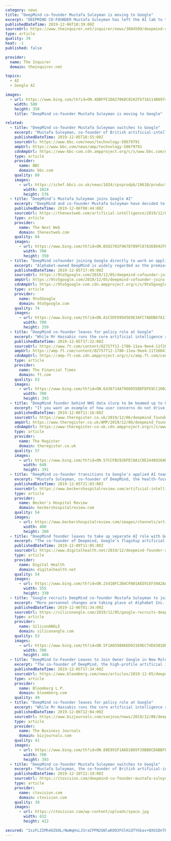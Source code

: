 ```yaml
---
category: news
title: "DeepMind co-founder Mustafa Suleyman is moving to Google"
excerpt: "DEEPMIND CO-FOUNDER Mustafa Suleyman has left the AI lab to take a role at its parent company Google. Suleyman announced over the summer that he was taking open-ended leave from DeepMind, fuelling speculation of a rift. However, he has emerged, seemingly unscathed and will now take up a role involving AI at Google. It's not clear exactly what ..."
publishedDateTime: 2019-12-06T10:39:00Z
sourceUrl: https://www.theinquirer.net/inquirer/news/3084509/deepmind-co-founder-mustafa-suleyman-moves-google
type: article
quality: 39
heat: -1
published: false

provider:
  name: The Inquirer
  domain: theinquirer.net

topics:
  - AI
  - Google AI

images:
  - url: https://www.bing.com/th?id=ON.4DBFFE1DA27068C02A2F6716114B6974
    width: 580
    height: 358
    title: "DeepMind co-founder Mustafa Suleyman is moving to Google"

related:
  - title: "DeepMind co-founder Mustafa Suleyman switches to Google"
    excerpt: "Mustafa Suleyman, co-founder of British artificial-intelligence firm DeepMind, has announced that he is joining Google. He had previously said he was taking time off from DeepMind. Mr Suleyman helped develop Streams, a controversial health app which ..."
    publishedDateTime: 2019-12-05T18:55:00Z
    sourceUrl: https://www.bbc.com/news/technology-50679791
    ampUrl: https://www.bbc.com/news/amp/technology-50679791
    cdnAmpUrl: https://www-bbc-com.cdn.ampproject.org/c/s/www.bbc.com/news/amp/technology-50679791
    type: article
    provider:
      name: BBC
      domain: bbc.com
    quality: 89
    images:
      - url: https://ichef.bbci.co.uk/news/1024/cpsprodpb/1061B/production/_108399076_gettyimages-627782606.jpg
        width: 1024
        height: 576
  - title: "DeepMind’s Mustafa Suleyman joins Google AI"
    excerpt: "DeepMind and co-founder Mustafa Suleyman have decided to go their separate ways. Earlier this year there were disputed reports the two were arguing, some even suggested he’d been placed on leave. But now it seems he’s actually left the UK-based enterprise. And for its sister. Ouch. After a wonderful decade at DeepMind, I’m very excited to ..."
    publishedDateTime: 2019-12-06T00:44:00Z
    sourceUrl: https://thenextweb.com/artificial-intelligence/2019/12/06/deepminds-mustafa-suleyman-joins-google-ai/
    type: article
    provider:
      name: The Next Web
      domain: thenextweb.com
    quality: 84
    images:
      - url: https://www.bing.com/th?id=ON.B582701F9A78789FC87A3E8692FEBDA1
        width: 700
        height: 350
  - title: "DeepMind cofounder joining Google directly to work on applied AI"
    excerpt: "Alphabet-owned DeepMind is widely regarded as the premiere artificial intelligence research lab. Co-founder Mustafa Suleyman announced today that he’s joining Google directly. Suleyman started DeepMind in 2010 with current CEO Demis Hassabis and Shane Legg. Originally chief product officer, the Google acquisition in 2014 saw him become head ..."
    publishedDateTime: 2019-12-05T17:49:00Z
    sourceUrl: https://9to5google.com/2019/12/05/deepmind-cofounder-joins-google/
    ampUrl: https://9to5google.com/2019/12/05/deepmind-cofounder-joins-google/amp/
    cdnAmpUrl: https://9to5google-com.cdn.ampproject.org/c/s/9to5google.com/2019/12/05/deepmind-cofounder-joins-google/amp/
    type: article
    provider:
      name: 9to5Google
      domain: 9to5google.com
    quality: 74
    images:
      - url: https://www.bing.com/th?id=ON.A1C5DF8994569E3AFC7ADDB67A17765D
        width: 700
        height: 350
  - title: "DeepMind co-founder leaves for policy role at Google"
    excerpt: "While Mr Hassabis runs the core artificial intelligence research at DeepMind ... infra and [self-driving car company] Waymo,” according to LinkedIn profiles of employees. Mr Hassabis pointed to other examples of collaboration, including research using machine learning to accelerate ecological research in the Serengeti, and work with Waymo ..."
    publishedDateTime: 2019-12-05T17:22:00Z
    sourceUrl: https://www.ft.com/content/02757f12-1780-11ea-9ee4-11f260415385
    ampUrl: https://amp.ft.com/content/02757f12-1780-11ea-9ee4-11f260415385
    cdnAmpUrl: https://amp-ft-com.cdn.ampproject.org/c/s/amp.ft.com/content/02757f12-1780-11ea-9ee4-11f260415385
    type: article
    provider:
      name: The Financial Times
      domain: ft.com
    quality: 63
    images:
      - url: https://www.bing.com/th?id=ON.6438714A7968955BDFDFE9CC1002A9A4
        width: 700
        height: 393
  - title: "DeepMind founder behind NHS data slurp to be beamed up to Google mothership"
    excerpt: "If you want an example of how user concerns do not drive how software gets made, check out this Google-backed API Mustafa Suleyman, one of the founders of DeepMind, is to join Google's applied AI division. In August, Suleyman took \"some personal time for a break to recharge\" but promised he would return to DeepMind. Instead he's off to work ..."
    publishedDateTime: 2019-12-06T11:16:00Z
    sourceUrl: https://www.theregister.co.uk/2019/12/06/deepmind_founder_shifts_to_google/
    ampUrl: https://www.theregister.co.uk/AMP/2019/12/06/deepmind_founder_shifts_to_google/
    cdnAmpUrl: https://www-theregister-co-uk.cdn.ampproject.org/c/s/www.theregister.co.uk/AMP/2019/12/06/deepmind_founder_shifts_to_google/
    type: article
    provider:
      name: The Register
      domain: theregister.co.uk
    quality: 57
    images:
      - url: https://www.bing.com/th?id=ON.57CCFB2926FEC8A1C0E2448926ADE0A8
        width: 648
        height: 391
  - title: "DeepMind co-founder transitions to Google's applied AI team"
    excerpt: "Mustafa Suleyman, co-founder of DeepMind, the health-focused artificial intelligence firm initially acquired by Google in 2014, is leaving his post to join Google's AI team, BBC News reports. At Google, Mr. Suleyman will work alongside Kent Walker, Google's senior vice president for global affairs and chief legal officer, and Jeff Dean ..."
    publishedDateTime: 2019-12-05T21:03:00Z
    sourceUrl: https://www.beckershospitalreview.com/artificial-intelligence/deepmind-co-founder-transitions-to-google-s-applied-ai-team.html
    type: article
    provider:
      name: Becker's Hospital Review
      domain: beckershospitalreview.com
    quality: 54
    images:
      - url: https://www.beckershospitalreview.com/images/channels/artificial-intelligence/1.jpg
        width: 400
        height: 300
  - title: "DeepMind founder leaves to take up separate AI role with Google"
    excerpt: "The co-founder of Deepmind, Google’s flagship artificial intelligence company, has left his post to take up another position within the multinational technology company. Mustafa Suleyman announced on Twitter he would be joining Google’s team looking at the opportunities and impacts of applied artificial intelligence. Suleyman was placed on ..."
    publishedDateTime: 2019-12-09T11:05:00Z
    sourceUrl: https://www.digitalhealth.net/2019/12/deepmind-founder-ai-google/
    type: article
    provider:
      name: Digital Health
      domain: digitalhealth.net
    quality: 54
    images:
      - url: https://www.bing.com/th?id=ON.2541BFC2B4CFB01AED5CEF39A2AA0A20
        width: 555
        height: 330
  - title: "Google recruits DeepMind co-founder Mustafa Suleyman to join its AI team"
    excerpt: "More personnel changes are taking place at Alphabet Inc., with DeepMind Technologies Ltd co-founder Mustafa Suleyman (pictured) moving upstairs to work with Google LLC’s artificial intelligence team. Suleyman made the announcement on Twitter, saying he would be joining Google to work with its head of AI Jeff Dean and chief legal officer ..."
    publishedDateTime: 2019-12-06T01:34:00Z
    sourceUrl: https://siliconangle.com/2019/12/05/google-recruits-deepmind-co-founder-mustafa-suleyman-join-ai-team/
    type: article
    provider:
      name: SiliconANGLE
      domain: siliconangle.com
    quality: 53
    images:
      - url: https://www.bing.com/th?id=ON.5F1A059886ED92169EC74D4301DBF52B
        width: 700
        height: 466
  - title: "DeepMind Co-Founder Leaves to Join Owner Google in New Role"
    excerpt: "The co-founder of DeepMind, the high-profile artificial intelligence lab, is set to move to the U.S. to take up a role at parent company Google. Mustafa Suleyman, who ran DeepMind’s “applied” division, was placed on leave in August after controversy ..."
    publishedDateTime: 2019-12-05T17:34:00Z
    sourceUrl: https://www.bloomberg.com/news/articles/2019-12-05/deepmind-co-founder-leaves-to-join-owner-google-in-new-role
    type: article
    provider:
      name: Bloomberg L.P.
      domain: bloomberg.com
    quality: 49
  - title: "DeepMind co-founder leaves for policy role at Google"
    excerpt: "While Mr Hassabis runs the core artificial intelligence research at DeepMind ... infra and [self-driving car company] Waymo,” according to LinkedIn profiles of employees. Mr Hassabis pointed to other examples of collaboration, including research using machine learning to accelerate ecological research in the Serengeti, and work with Waymo ..."
    publishedDateTime: 2019-12-06T12:04:00Z
    sourceUrl: https://www.bizjournals.com/sanjose/news/2019/12/06/deepmind-co-founder-leaves-for-policy-role-at.html
    type: article
    provider:
      name: The Business Journals
      domain: bizjournals.com
    quality: 41
    images:
      - url: https://www.bing.com/th?id=ON.88E991F1A6D1B05F29BB8CDABBFEAA1A
        width: 700
        height: 393
  - title: "DeepMind co-founder Mustafa Suleyman switches to Google"
    excerpt: "Mustafa Suleyman, the co-founder of British artificial-intelligence firm DeepMind, has announced that he is joining Google. He had previously said he was taking time off from DeepMind. Mr. Suleyman helped develop Streams, a controversial health app which ..."
    publishedDateTime: 2019-12-10T22:19:00Z
    sourceUrl: https://ctovision.com/deepmind-co-founder-mustafa-suleyman-switches-to-google/
    type: article
    provider:
      name: ctovision.com
      domain: ctovision.com
    quality: 39
    images:
      - url: https://ctovision.com/wp-content/uploads/space.jpg
        width: 632
        height: 422

secured: "2szFLZIMh4O2bOL/NwWqHsLJSraCPPN2GNlwKOO3FGlHiQTYGkav+QXU1DnTBFHHTN5IhtERkkT5YD66FAAjgU17I/tSBzjR/TSyGWCjFsX7Mbxfw5qthMT6FAKbhAXlPo36AHvYLqlrjJ/NoPpC9CCUNhiBs8TSRu6c5VxhU+45YhB7j0lIaH5v/gH8mqzeh6Kcp8Bo2GHucw9pEnqRkF4B9iIIHZ2oqrQjdk7Iq7TnbZLbQxWo5w+jNSrOIHTfMc2YHyDevHx2akJbX/ZEmA==;VCrZUWk5WeM8rpVu+fAEgg=="
---
```


